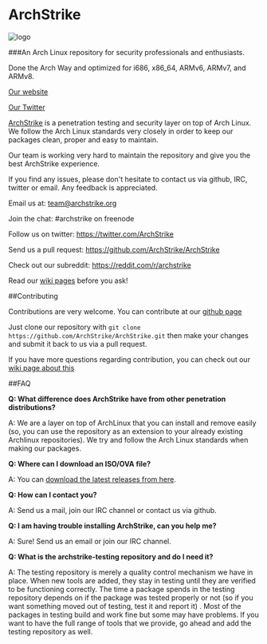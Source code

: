 # ArchStrike

![logo](https://archstrike.org/img/archstrike.svg)

###An Arch Linux repository for security professionals and enthusiasts.

Done the Arch Way and optimized for i686, x86_64, ARMv6, ARMv7, and ARMv8.

[Our website](https://archstrike.org)

[Our Twitter](https://twitter.com/ArchStrike)

[ArchStrike](https://archstrike.org) is a penetration testing and security layer on top of Arch Linux. We follow the Arch Linux standards very closely in order to keep our packages clean, proper and easy to maintain.

Our team is working very hard to maintain the repository and give you the best ArchStrike experience.

If you find any issues, please don't hesitate to contact us via github, IRC, twitter or email. Any feedback is appreciated.

Email us at: <team@archstrike.org>

Join the chat: #archstrike on freenode

Follow us on twitter: <https://twitter.com/ArchStrike>

Send us a pull request: <https://github.com/ArchStrike/ArchStrike>

Check out our subreddit: <https://reddit.com/r/archstrike>

Read our [wiki pages](https://archstrike.org/wiki) before you ask!

##Contributing

Contributions are very welcome. You can contribute at our [github page](https://github.com/ArchStrike/ArchStrike)

Just clone our repository with `git clone https://github.com/ArchStrike/ArchStrike.git` then make your changes and submit it back to us via a pull request.

If you have more questions regarding contribution, you can check out our [wiki page about this](https://archstrike.org/wiki/contributing)

##FAQ

**Q: What difference does ArchStrike have from other penetration distributions?**

A: We are a layer on top of ArchLinux that you can install and remove easily (so, you can use the repository as an extension to your already existing Archlinux repositories). We try and follow the Arch Linux standards when making our packages.

**Q: Where can I download an ISO/OVA file?**

A: You can [download the latest releases from here](https://archstrike.org/downloads).

**Q: How can I contact you?**

A: Send us a mail, join our IRC channel or contact us via github.

**Q: I am having trouble installing ArchStrike, can you help me?**

A: Sure! Send us an email or join our IRC channel.

**Q: What is the archstrike-testing repository and do I need it?**

A: The testing repository is merely a quality control mechanism we have in place. When new tools are added, they stay in testing until they are verified to be functioning correctly. The time a package spends in the testing repository depends on if the package was tested properly or not (so if you want something moved out of testing, test it and report it) . Most of the packages in testing build and work fine but some may have problems. If you want to have the full range of tools that we provide, go ahead and add the testing repository as well.


